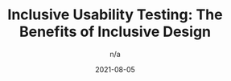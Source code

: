 ---
author: n/a
date: 2021-08-05
eleventyExcludeFromCollections: true
publisher: visionaustralia
tags:
  - usability
  - testing
  - inclusivity
target_url: https://www.visionaustralia.org/services/digital-access/blog/inclusive-usability-testing-the-benefits-of-inclusive-design
title: "Inclusive Usability Testing: The Benefits of Inclusive Design"
---
